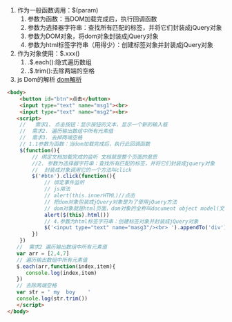 1. 作为一般函数调用：$(param)
   1. 参数为函数：当DOM加载完成后，执行回调函数
   2. 参数为选择器字符串：查找所有匹配的标签，并将它们封装成jQuery对象
   3. 参数为DOM对象，将dom对象封装成jQuery对象
   4. 参数为html标签字符串（用得少）：创建标签对象并封装成jQuery对象
2. 作为对象使用：$.xxx()
   1. .$.each():隐式遍历数组
   2. .$.trim():去除两端的空格
3. js Dom的解析 [dom解析](https://blog.csdn.net/weixin_47255462/article/details/105815289?spm=1001.2101.3001.6650.4&utm_medium=distribute.pc_relevant.none-task-blog-2%7Edefault%7ECTRLIST%7ERate-4.pc_relevant_antiscanv2&depth_1-utm_source=distribute.pc_relevant.none-task-blog-2%7Edefault%7ECTRLIST%7ERate-4.pc_relevant_antiscanv2&utm_relevant_index=9)
```html
<body>
    <button id="btn">点击</button>
    <input type="text" name="msg1"><br>
    <input type="text" name="msg2"><br>
   <script>
    //   需求1. 点击按钮：显示按钮的文本，显示一个新的输入框
    //  需求2. 遍历输出数组中所有元素值
    //  需求3. 去掉两端空格
    // 1.1参数为函数：当dom加载完成后，执行此回调函数
    $(function(){
        // 绑定文档加载完成的监听 文档就是整个页面的意思
        //2. 参数为选择器字符串：查找所有匹配的标签，并将它们封装成jquery对象
        //  封装成对象调用它的一个方法叫click
        $('#btn').click(function(){
            // 绑定事件监听
            // js用法
            // alert(this.innerHTML)//点击
            // 把dom对象包装成jQuery对象是为了使用jQuery方法
            // dom对象就是html页面，dom对象的全称叫document object model(文档对象模型)
            alert($(this).html())
            // 4.参数为html标签字符串：创建标签对象并封装成jQuery对象
            $('<input type="text" name="masg3"/><br> ').appendTo('div')
        })
    })
   //  需求2 遍历输出数组中所有元素值
   var arr = [2,4,7]
   // 遍历输出数组中所有元素值
   $.each(arr,function(index,item){
      console.log(index,item)
   })
   // 去除两端空格
   var str = ' my  boy    '
   console.log(str.trim())
   </script>
</body>
```